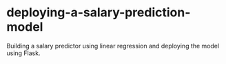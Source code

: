 # deploying-a-salary-prediction-model
Building a salary predictor using linear regression and deploying the model using Flask.
